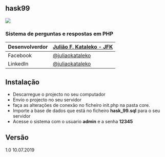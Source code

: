 ## hask99
<img src="/inlcudes/img/post-form.png"/>

### Sistema de perguntas e respostas em PHP

| Desenvolverdor | [Julião F. Kataleko - JFK](http://huliaokataleko.github.io) |
|----------------|-------------------------------------------------------------|
|Facebook        | [@juliaokataleko](http://facebook.com/juliaokataleko)       |
|LinkedIn        | [@juliaokataleko](http://linkedin.com/juliaokataleko)       |

## Instalação
* Descarregue o projecto no seu computador
* Envio o projecto no seu servidor
* faça as alterações de conexão no ficheiro init.php na pasta core.
* Importe a base de dados que está no ficheiro __hask_99.sql__ para o seu servidor
* Acesse o sistema com o usuario __admin__ e a senha __12345__
## Versão
1.0 10.07.2019

